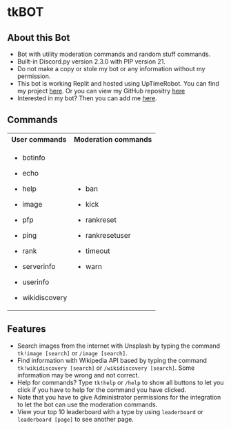 # tkBOT

## About this Bot
- Bot with utility moderation commands and random stuff commands.
- Built-in Discord.py version 2.3.0 with PIP version 21.
- Do not make a copy or stole my bot or any information without my permission.
- This bot is working Replit and hosted using UpTimeRobot. You can find my project [here](https://replit.com/@truongkhoaui/tkBOT). Or you can view my GitHub repositry [here](https://github.com/TruongKhoaUI/tkBOT)
- Interested in my bot? Then you can add me [here](https://discord.com/api/oauth2/authorize?client_id=1098583942145257534&permissions=8&scope=applications.commands%20bot).

## Commands
<table>
  <tr>
    <th>User commands</th>
    <th>Moderation commands</th>
  </tr>
  <tr>
    <td>

- botinfo
- echo
- help
- image
- pfp
- ping
- rank
- serverinfo
- userinfo
- wikidiscovery

  </td><td>

* ban
* kick
* rankreset
* rankresetuser
* timeout
* warn

  </td>
</tr></table>

## Features
- Search images from the internet with Unsplash by typing the command `tk!image [search]` or `/image [search]`.
- Find information with Wikipedia API based by typing the command `tk!wikidiscovery [search]` or `/wikidiscovery [search]`. Some information may be wrong and not correct.
- Help for commands? Type `tk!help` or `/help` to show all buttons to let you click if you have to help for the command you have clicked.
- Note that you have to give Administrator permissions for the integration to let the bot can use the moderation commands.
- View your top 10 leaderboard with a type by using `leaderboard` or `leaderboard [page]` to see another page.

